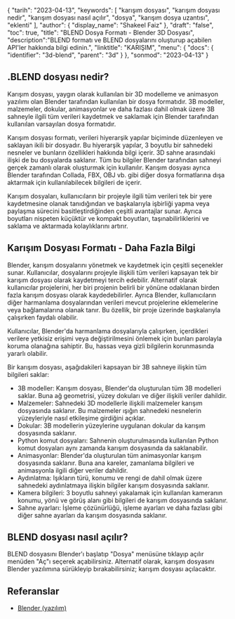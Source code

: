 {
"tarih": "2023-04-13",
  "keywords": [
"karışım dosyası",
"karışım dosyası nedir",
"karışım dosyası nasıl açılır",
"dosya",
"karışım dosya uzantısı",
"eklenti"
],
  "author": {
"display_name": "Shakeel Faiz"
},
"draft": "false",
"toc": true,
"title": "BLEND Dosya Formatı - Blender 3D Dosyası",
  "description":"BLEND formatı ve BLEND dosyalarını oluşturup açabilen API'ler hakkında bilgi edinin.",
"linktitle": "KARIŞIM",
  "menu": {
    "docs": {
      "identifier": "3d-blend",
      "parent": "3d"
}
},
"sonmod": "2023-04-13"
}

## .BLEND dosyası nedir?

Karışım dosyası, yaygın olarak kullanılan bir 3D modelleme ve animasyon yazılımı olan Blender tarafından kullanılan bir dosya formatıdır. 3B modeller, malzemeler, dokular, animasyonlar ve daha fazlası dahil olmak üzere 3B sahneyle ilgili tüm verileri kaydetmek ve saklamak için Blender tarafından kullanılan varsayılan dosya formatıdır.

Karışım dosyası formatı, verileri hiyerarşik yapılar biçiminde düzenleyen ve saklayan ikili bir dosyadır. Bu hiyerarşik yapılar, 3 boyutlu bir sahnedeki nesneler ve bunların özellikleri hakkında bilgi içerir. 3D sahne arasındaki ilişki de bu dosyalarda saklanır. Tüm bu bilgiler Blender tarafından sahneyi gerçek zamanlı olarak oluşturmak için kullanılır. Karışım dosyası ayrıca Blender tarafından Collada, FBX, OBJ vb. gibi diğer dosya formatlarına dışa aktarmak için kullanılabilecek bilgileri de içerir.

Karışım dosyaları, kullanıcıların bir projeyle ilgili tüm verileri tek bir yere kaydetmesine olanak tanıdığından ve başkalarıyla işbirliği yapma veya paylaşma sürecini basitleştirdiğinden çeşitli avantajlar sunar. Ayrıca boyutları nispeten küçüktür ve kompakt boyutları, taşınabilirliklerini ve saklama ve aktarmada kolaylıklarını artırır.

## Karışım Dosyası Formatı - Daha Fazla Bilgi

Blender, karışım dosyalarını yönetmek ve kaydetmek için çeşitli seçenekler sunar. Kullanıcılar, dosyalarını projeyle ilişkili tüm verileri kapsayan tek bir karışım dosyası olarak kaydetmeyi tercih edebilir. Alternatif olarak kullanıcılar projelerini, her biri projenin belirli bir yönüne odaklanan birden fazla karışım dosyası olarak kaydedebilirler. Ayrıca Blender, kullanıcıların diğer harmanlama dosyalarından verileri mevcut projelerine eklemelerine veya bağlamalarına olanak tanır. Bu özellik, bir proje üzerinde başkalarıyla çalışırken faydalı olabilir.

Kullanıcılar, Blender'da harmanlama dosyalarıyla çalışırken, içerdikleri verilere yetkisiz erişimi veya değiştirilmesini önlemek için bunları parolayla koruma olanağına sahiptir. Bu, hassas veya gizli bilgilerin korunmasında yararlı olabilir.

Bir karışım dosyası, aşağıdakileri kapsayan bir 3B sahneye ilişkin tüm bilgileri saklar:

- 3B modeller: Karışım dosyası, Blender'da oluşturulan tüm 3B modelleri saklar. Buna ağ geometrisi, yüzey dokuları ve diğer ilişkili veriler dahildir.
- Malzemeler: Sahnedeki 3D modellerle ilişkili malzemeler karışım dosyasında saklanır. Bu malzemeler ışığın sahnedeki nesnelerin yüzeyleriyle nasıl etkileşime girdiğini açıklar.
- Dokular: 3B modellerin yüzeylerine uygulanan dokular da karışım dosyasında saklanır.
- Python komut dosyaları: Sahnenin oluşturulmasında kullanılan Python komut dosyaları aynı zamanda karışım dosyasında da saklanabilir.
- Animasyonlar: Blender'da oluşturulan tüm animasyonlar karışım dosyasında saklanır. Buna ana kareler, zamanlama bilgileri ve animasyonla ilgili diğer veriler dahildir.
- Aydınlatma: Işıkların türü, konumu ve rengi de dahil olmak üzere sahnedeki aydınlatmaya ilişkin bilgiler karışım dosyasında saklanır.
- Kamera bilgileri: 3 boyutlu sahneyi yakalamak için kullanılan kameranın konumu, yönü ve görüş alanı gibi bilgileri de karışım dosyasında saklanır.
- Sahne ayarları: İşleme çözünürlüğü, işleme ayarları ve daha fazlası gibi diğer sahne ayarları da karışım dosyasında saklanır.

## BLEND dosyası nasıl açılır?
BLEND dosyasını Blender'ı başlatıp "Dosya" menüsüne tıklayıp açılır menüden "Aç"ı seçerek açabilirsiniz. Alternatif olarak, karışım dosyasını Blender yazılımına sürükleyip bırakabilirsiniz; karışım dosyası açılacaktır.

## Referanslar
* [Blender (yazılım)](https://en.wikipedia.org/wiki/Blender_(software))

